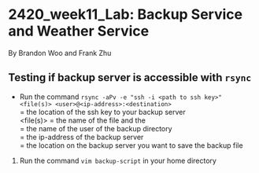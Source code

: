 # 2420_week11_Lab: Backup Service and Weather Service
By Brandon Woo and Frank Zhu


## Testing if backup server is accessible with `rsync`
- Run the command `rsync -aPv -e "ssh -i <path to ssh key>" <file(s)> <user>@<ip-address>:<destination>`
  <br><path to ssh key> = the location of the ssh key to your backup server
  <br><file(s)> = the name of the file and the 
  <br><user> = the name of the user of the backup directory
  <br><ip-address> = the ip-address of the backup server
  <br><destination> = the location on the backup server you want to save the backup file

1. Run the command `vim backup-script` in your home directory

